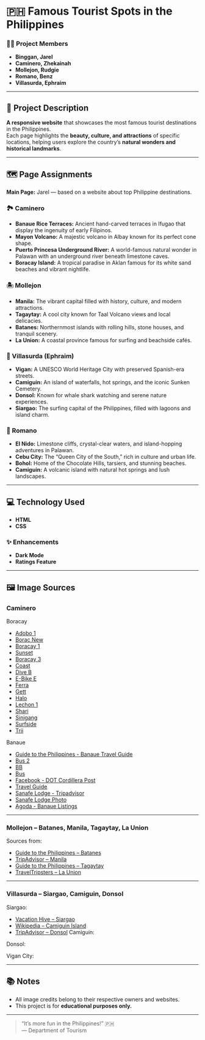 # 🇵🇭 Famous Tourist Spots in the Philippines

### 👨‍💻 Project Members
- **Binggan, Jarel**
- **Caminero, Zhekainah**
- **Mollejon, Rudgie**
- **Romano, Benz**
- **Villasurda, Ephraim**

---

## 📘 Project Description
**A responsive website** that showcases the most famous tourist destinations in the Philippines.  
Each page highlights the **beauty, culture, and attractions** of specific locations, helping users explore the country’s **natural wonders and historical landmarks**.

---

## 🗺️ Page Assignments
**Main Page:** Jarel — based on a website about top Philippine destinations.

### 🏞️ Caminero
- **Banaue Rice Terraces:** Ancient hand-carved terraces in Ifugao that display the ingenuity of early Filipinos.  
- **Mayon Volcano:** A majestic volcano in Albay known for its perfect cone shape.  
- **Puerto Princesa Underground River:** A world-famous natural wonder in Palawan with an underground river beneath limestone caves.  
- **Boracay Island:** A tropical paradise in Aklan famous for its white sand beaches and vibrant nightlife.

### 🏝️ Mollejon
- **Manila:** The vibrant capital filled with history, culture, and modern attractions.  
- **Tagaytay:** A cool city known for Taal Volcano views and local delicacies.  
- **Batanes:** Northernmost islands with rolling hills, stone houses, and tranquil scenery.  
- **La Union:** A coastal province famous for surfing and beachside cafés.

### 🌇 Villasurda (Ephraim)
- **Vigan:** A UNESCO World Heritage City with preserved Spanish-era streets.  
- **Camiguin:** An island of waterfalls, hot springs, and the iconic Sunken Cemetery.  
- **Donsol:** Known for whale shark watching and serene nature experiences.  
- **Siargao:** The surfing capital of the Philippines, filled with lagoons and island charm.

### 🐚 Romano
- **El Nido:** Limestone cliffs, crystal-clear waters, and island-hopping adventures in Palawan.  
- **Cebu City:** The “Queen City of the South,” rich in culture and urban life.  
- **Bohol:** Home of the Chocolate Hills, tarsiers, and stunning beaches.  
- **Camiguin:** A volcanic island with natural hot springs and lush landscapes.

---

## 💻 Technology Used
- **HTML**
- **CSS**

### ✨ Enhancements
- **Dark Mode**
- **Ratings Feature**

---

## 🖼️ Image Sources

### Caminero
Boracay
- [Adobo 1](https://encrypted-tbn0.gstatic.com/images?q=tbn:ANd9GcSK6PLjBWZLxlVlLck1VtdbKTxDGnJH89WOEw&s)  
- [Borac New](https://i.pinimg.com/1200x/9e/6f/ff/9e6fffb5f52e75b298f04959a0bd0185.jpg)  
- [Boracay 1](https://i.pinimg.com/1200x/68/d0/e0/68d0e0bcb5eec82cb2165c9374b1510b.jpg)  
- [Sunset](https://i.pinimg.com/1200x/02/15/38/021538e491f2a6437391e4fe4a278acc.jpg)  
- [Boracay 3](https://i.pinimg.com/1200x/d9/fc/b6/d9fcb6fbe7fc2e698e8b4cfb4c5f1197.jpg)  
- [Coast](https://cf.bstatic.com/xdata/images/hotel/max1024x768/369086648.jpg?k=659ffb40b7afbb93348970d0f166a6fec37a8b5c2d4264ae5f46a9f18474fcf1&o=)  
- [Dive B](https://i.pinimg.com/736x/16/5d/92/165d923740c8f778fbdfaf34b1092395.jpg)  
- [E-Bike E](https://www.boracaytravelapp.com/img/activities/land%20tour-3.jpg)  
- [Ferra](https://cf.bstatic.com/xdata/images/hotel/max1024x768/171121760.jpg?k=681b385dd752eebf7dfa13d219bd7c2b0d03eaec8c8b5d3068cf1eee94f35a65&o=)  
- [Gett](https://tripxl.com/blog/wp-content/uploads/2025/02/Paraw-Beach-Club.jpg)  
- [Halo](https://encrypted-tbn0.gstatic.com/images?q=tbn:ANd9GcQYpJdnyvKRhjrCDxtGZvhHu6Jp_S-BYMpEZA&s)  
- [Lechon 1](https://encrypted-tbn0.gstatic.com/images?q=tbn:ANd9GcSuyswZruHVg8dPkrWKTVQtlVAbuVD8tlSGZQ&s)  
- [Shari](https://cf.bstatic.com/xdata/images/hotel/max1024x768/295687341.jpg?k=0322eaeb74042cd948dff116c974a24f18e7bf5bbe43b4c5fdf3fdf48c7ea446&o=)  
- [Sinigang](https://cf.bstatic.com/xdata/images/hotel/max1024x768/295687341.jpg?k=0322eaeb74042cd948dff116c974a24f18e7bf5bbe43b4c5fdf3fdf48c7ea446&o=)  
- [Surfside](https://cf.bstatic.com/xdata/images/hotel/max1024x768/122324018.jpg?k=17596ff45c0b6d201a195ed2b2a9bd5913eee521ef939ca917eda7e2d60dc028&o=)  
- [Trii](https://media.istockphoto.com/id/1287066732/photo/tricycle-is-a-popular-transport-in-philippines.jpg?s=612x612&w=0&k=20&c=XIyCLqh5gpWSyDmtxyRau58hlWlXnnCaR9OLuvrjWgA=)

Banaue

- [Guide to the Philippines - Banaue Travel Guide](https://guidetothephilippines.ph/articles/ultimate-guides/banaue-travel-guide)
- [Bus 2](https://content.pamasahe.com/wp-content/uploads/2025/09/ohayami-bus-min-1024x528.jpg)  
- [BB](https://i.pinimg.com/1200x/2f/18/2e/2f182ec2c80d27198d8615c8d21d6a7c.jpg)  
- [Bus](https://blogger.googleusercontent.com/img/b/R29vZ2xl/AVvXsEi39Zzu0qxkuTmuydLajPFLZ-9rp3YagAheb2VYnuhojPa5glan5ValDHjJyh5oGtDOLvV-Eg1nfaJ51HJwHqvc6-XsNbinFG4dNrCUVgEgOLYeLZJHqz4c5ngMIX2uob8re64B-_ADmqYs/s1600/POST_Bookaway+-+Banaue.jpg)  
- [Facebook - DOT Cordillera Post](https://www.facebook.com/DOTCordillera/photos/%F0%9D%97%95%F0%9D%97%B2%F0%9D%98%80%F0%9D%98%81--%F0%9D%97%96%F0%9D%97%BC%F0%9D%97%BF%F0%9D%97%B1%F0%9D%97%B6%F0%9D%97%B9%F0%9D%97%B9%F0%9D%97%B2%F0%9D%97%BF%F0%9D%97%AE-%F0%9D%97%A7%F0%9D%97%BC%F0%9D%98%82%F0%9D%97%BF%F0%9D%97%B6%F0%9D%98%80%F0%9D%97%BA-%F0%9D%97%A9%F0%9D%97%B6%F0%9D%97%B9%F0%9D%97%B9%F0%9D%97%AE%F0%9D%97%B4%F0%9D%97%B2-%F0%9D%97%99%F0%9D%97%B6%F0%9D%97%BB%F0%9D%97%AE%F0%9D%97%B9%F0%9D%97%B6%F0%9D%98%80%F0%9D%98%81%F0%9D%97%95%F0%9D%97%AE%F0%9D%98%81%F0%9D%97%AE%F0%9D%97%B1-%F0%9D%97%A5%F0%9D%97%B6%F0%9D%97%B0%F0%9D%97%B2-%F0%9D%97%A7%F0%9D%97%B2%F0%9D%97%BF%F0%9D%97%BF%F0%9D%97%AE%F0%9D%97%B0%F0%9D%97%B2%F0%9D%98%80-%F0%9D%97%A7%F0%9D%97%BC%F0%9D%98%82%F0%9D%97%BF%F0%9D%97%B6%F0%9D%98%80%F0%9D%97%BA-%F0%9D%97%A9%F0%9D%97%B6%F0%9D%97%B9%F0%9D%97%B9%F0%9D%97%AE%F0%9D%97%B4%F0%9D%97%B2-%F0%9D%97%95%F0%9D%97%AE%F0%9D%97%BB%F0%9D%97%AE/341056628273648/?_rdr)  
- [Travel Guide](https://guidetothephilippines.ph/articles/ultimate-guides/banaue-travel-guide)  
- [Sanafe Lodge - Tripadvisor](https://www.tripadvisor.com.ph/Hotel_Review-g294249-d1373155-Reviews-Sanafe_Lodge-Banaue_Ifugao_Province_Cordillera_Region_Luzon.html)  
- [Sanafe Lodge Photo](https://dynamic-media-cdn.tripadvisor.com/media/photo-o/16/bf/b4/3c/photo0jpg.jpg?w=1100&h=-1&s=1)  
- [Agoda - Banaue Listings](https://www.agoda.com/city/banaue-ph.html?cid=1844104&ds=E01oRIuxDBRbHfhi)

---

### Mollejon – Batanes, Manila, Tagaytay, La Union
Sources from:
- [Guide to the Philippines – Batanes](https://guidetothephilippines.ph/articles/ultimate-guides/batanes-travel-guide)  
- [TripAdvisor – Manila](https://www.tripadvisor.com/Attraction_Review-g298573-d548076-Reviews-Intramuros-Manila_Metro_Manila_Luzon.html)  
- [Guide to the Philippines – Tagaytay](https://guidetothephilippines.ph/articles/ultimate-guides/tagaytay-travel-guide)  
- [TravelTripsters – La Union](https://www.traveltripsters.com/2020/01/grapes-launion.html)



---

### Villasurda – Siargao, Camiguin, Donsol
Siargao:
- [Vacation Hive – Siargao](https://www.vacationhive.com/images/hives/8/8-siargao-island-banner-2022.jpg)  
- [Wikipedia – Camiguin Island](https://upload.wikimedia.org/wikipedia/commons/thumb/4/4b/Timpoong_and_Hibok-Hibok_Natural_Monument_in_Camiguin_-_Allan_Jay_Quesada.jpg/1920px-Timpoong_and_Hibok-Hibok_Natural_Monument_in_Camiguin_-_Allan_Jay_Quesada.jpg)  
- [TripAdvisor – Donsol](https://dynamic-media-cdn.tripadvisor.com/media/photo-o/05/8a/d9/87/sea-turtle-lagoon-resort.jpg?w=1200&h=1200&s=1)
Camiguin:

Donsol:

Vigan City:

---

## 📚 Notes
- All image credits belong to their respective owners and websites.
- This project is for **educational purposes only.**

---

> “It’s more fun in the Philippines!” 🇵🇭  
> — Department of Tourism
